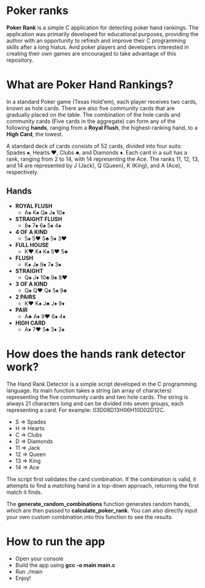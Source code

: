 # Poker ranks

**Poker Rank** is a simple C application for detecting poker hand rankings.
The application was primarily developed for educational purposes, providing the author with an opportunity to refresh and improve their C programming skills after a long hiatus. Avid poker players and developers interested in creating their own games are encouraged to take advantage of this repository.

# What are Poker Hand Rankings?

In a standard Poker game (Texas Hold'em), each player receives two cards, known as hole cards. There are also five community cards that are gradually placed on the table. The combination of the hole cards and community cards (Five cards in the aggregate) can form any of the following **hands**, ranging from a **Royal Flush**, the highest-ranking hand, to a **High Card**, the lowest.

A standard deck of cards consists of 52 cards, divided into four suits: Spades ♠, Hearts ♥, Clubs ♣, and Diamonds ♦. Each card in a suit has a rank, ranging from 2 to 14, with 14 representing the Ace. The ranks 11, 12, 13, and 14 are represented by J (Jack), Q (Queen), K (King), and A (Ace), respectively.

## Hands

- **ROYAL FLUSH**
  - A♠ K♠ Q♠ J♠ 10♠
- **STRAIGHT FLUSH**
  - 8♠ 7♠ 6♠ 5♠ 4♠
- **4 OF A KIND**
  - 5♠ 5♥ 5♣ 5♦ 3♥
- **FULL HOUSE**
  - K♥ K♦ K♠ 5♥ 5♣
- **FLUSH**
  - K♠ J♠ 9♠ 7♠ 3♠
- **STRAIGHT**
  - Q♠ J♦ 10♣ 9♠ 8♥
- **3 OF A KIND**
  - Q♠ Q♥ Q♦ 5♠ 9♣
- **2 PAIRS**
  - K♥ K♠ J♣ J♦ 9♦
- **PAIR**
  - A♣ A♦ 9♥ 6♠ 4♦
- **HIGH CARD**
  - A♦ 7♥ 5♣ 3♦ 2♠

# How does the hands rank detector work?

The Hand Rank Detector is a simple script developed in the C programming language. Its main function takes a string (an array of characters) representing the five community cards and two hole cards. The string is always 21 characters long and can be divided into seven groups, each representing a card. For example: 03D08D13H06H10D02D12C.

- S => Spades
- H => Hearts
- C => Clubs
- D => Diamonds
- 11 => Jack
- 12 => Queen
- 13 => King
- 14 => Ace

The script first validates the card combination. If the combination is valid, it attempts to find a matching hand in a top-down approach, returning the first match it finds.

The **generate_random_combinations** function generates random hands, which are then passed to **calculate_poker_rank**. You can also directly input your own custom combination into this function to see the results.

# How to run the app

- Open your console
- Build the app using **gcc -o main main.c**
- Run ./main
- Enjoy!
